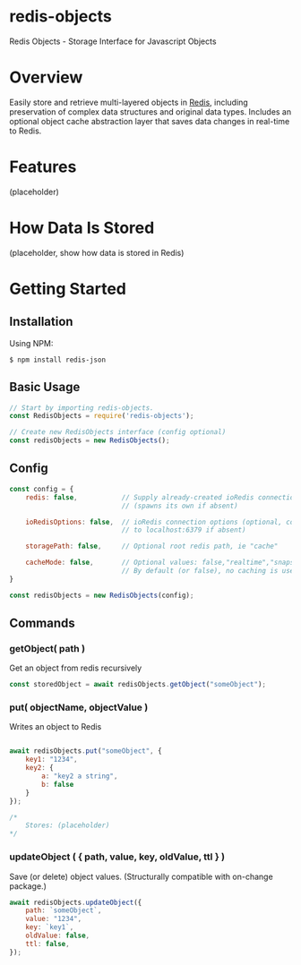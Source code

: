 # redis-objects
Redis Objects - Storage Interface for Javascript Objects

# Overview
Easily store and retrieve multi-layered objects in [Redis](http://redis.io), including preservation of complex data structures and original data types.  Includes an optional object cache abstraction layer that saves data changes in real-time to Redis.

# Features

 (placeholder)


# How Data Is Stored

(placeholder, show how data is stored in Redis)

# Getting Started

## Installation

Using NPM:
```
$ npm install redis-json
```

## Basic Usage

``` javascript
// Start by importing redis-objects.
const RedisObjects = require('redis-objects');

// Create new RedisObjects interface (config optional)
const redisObjects = new RedisObjects(); 
```

## Config
```js
const config = {
    redis: false,           // Supply already-created ioRedis connection 
                            // (spawns its own if absent)

    ioRedisOptions: false,  // ioRedis connection options (optional, connects 
                            // to localhost:6379 if absent)

    storagePath: false,     // Optional root redis path, ie "cache"

    cacheMode: false,       // Optional values: false,"realtime","snapshot" 
                            // By default (or false), no caching is used
}

const redisObjects = new RedisObjects(config);
```

## Commands

### getObject( path )

Get an object from redis recursively

```js
const storedObject = await redisObjects.getObject("someObject");
```


### put( objectName, objectValue ) 

Writes an object to Redis

```js

await redisObjects.put("someObject", {
    key1: "1234",
    key2: {
        a: "key2 a string",
        b: false
    }
});

/*
    Stores: (placeholder)
*/

```

### updateObject ( { path, value, key, oldValue, ttl } )

Save (or delete) object values.  (Structurally compatible with on-change package.)

```js
await redisObjects.updateObject({
    path: `someObject`,
    value: "1234",
    key: `key1`,
    oldValue: false,
    ttl: false,
});
```

